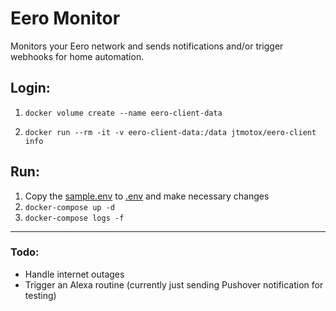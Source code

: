 # Eero Monitor

Monitors your Eero network and sends notifications and/or trigger webhooks for home automation.

## Login:

1. ```docker volume create --name eero-client-data``` 

1. ```docker run --rm -it -v eero-client-data:/data jtmotox/eero-client info```

## Run:

1. Copy the [sample.env](./sample.env) to [.env](./.env) and make necessary changes
1. ```docker-compose up -d```
1. ```docker-compose logs -f```

---

### Todo:
- Handle internet outages
- Trigger an Alexa routine (currently just sending Pushover notification for testing)
